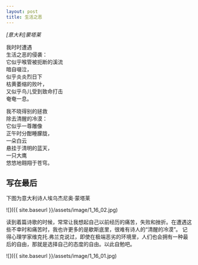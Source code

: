 ```yaml
---
layout: post
title: 生活之恶
---
```


_[意大利]蒙塔莱_

我时时遭遇　　　　　　   
生活之恶的侵袭：　　　   
它似乎喉管被扼断的溪流   
暗自啜泣，　　　　　　   
似乎炎炎烈日下　　　　   
枯黄萎缩的败叶，　　　   
又似乎鸟儿受到致命打击   
奄奄一息。　　　　　　   

我不晓得别的拯救　　　   
除去清醒的冷漠：　　　   
它似乎一尊雕像　　　　   
正午时分酣睡朦胧，　　   
一朵白云　　　　　　　   
悬挂于清明的蓝天，　　   
一只大鹰　　　　　　　   
悠悠地翱翔于苍穹。 

## 写在最后
下图为意大利诗人埃乌杰尼奥·蒙塔莱</p>

![]({{ site.baseurl }}/assets/image/1_16_02.jpg)

读到着篇诗歌的时候，常常让我想起自己以前经历的痛苦，失败和挫折。在遭遇这些不幸时和痛苦时，我也许更多的是歇斯底里，很难有诗人的“清醒的冷漠”。
记得心理学家维克托.弗兰克说过，即使在极端恶劣的环境里，人们也会拥有一种最后的自由，那就是选择自己的态度的自由。以此自勉吧。

![]({{ site.baseurl }}/assets/image/1_16_01.jpg)
